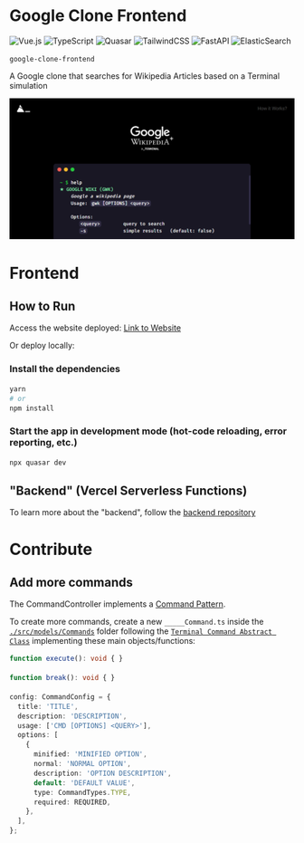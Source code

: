 # Google Clone Frontend

![Vue.js](https://img.shields.io/badge/vuejs-%2335495e.svg?style=for-the-badge&logo=vuedotjs&logoColor=%234FC08D)
![TypeScript](https://img.shields.io/badge/typescript-%23007ACC.svg?style=for-the-badge&logo=typescript&logoColor=white)
![Quasar](https://img.shields.io/badge/Quasar-16B7FB?style=for-the-badge&logo=quasar&logoColor=black)
![TailwindCSS](https://img.shields.io/badge/tailwindcss-%2338B2AC.svg?style=for-the-badge&logo=tailwind-css&logoColor=white)
![FastAPI](https://img.shields.io/badge/FastAPI-005571?style=for-the-badge&logo=fastapi)
![ElasticSearch](https://img.shields.io/badge/-ElasticSearch-005571?style=for-the-badge&logo=elasticsearch)

`google-clone-frontend`

A Google clone that searches for Wikipedia Articles based on a Terminal simulation

[![image](./src/assets/printscreen.jpg)](https://google-clone-frontend.vercel.app/#/)

# Frontend

## How to Run

Access the website deployed: [Link to Website](https://google-clone-frontend.vercel.app/#/)

Or deploy locally:

### Install the dependencies

```bash
yarn
# or
npm install
```

### Start the app in development mode (hot-code reloading, error reporting, etc.)

```bash
npx quasar dev
```

## "Backend" (Vercel Serverless Functions)

To learn more about the "backend", follow the
[backend repository](https://github.com/megomes/google_clone_backend_node)

# Contribute

## Add more commands

The CommandController implements a [Command Pattern](https://refactoring.guru/design-patterns/command).

To create more commands, create a new `_____Command.ts` inside the [`./src/models/Commands`](./src/models/Commands/) folder following the [`Terminal Command Abstract Class`](./src/models/TerminalCommandAbstract.ts) implementing these main objects/functions:

```ts
function execute(): void { }

function break(): void { }

config: CommandConfig = {
  title: 'TITLE',
  description: 'DESCRIPTION',
  usage: ['CMD [OPTIONS] <QUERY>'],
  options: [
    {
      minified: 'MINIFIED OPTION',
      normal: 'NORMAL OPTION',
      description: 'OPTION DESCRIPTION',
      default: 'DEFAULT VALUE',
      type: CommandTypes.TYPE,
      required: REQUIRED,
    },
  ],
};

```
